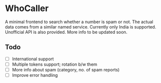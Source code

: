 # WhoCaller

A minimal frontend to search whether a number is spam or not. The actual data comes from a similar named service.
Currently only India is supported. Unofficial API is also provided. More info to be updated soon.

## Todo

- [ ] International support
- [ ] Multiple tokens support; rotation b/w them
- [ ] More info about spam (category, no. of spam reports)
- [ ] Improve error handling